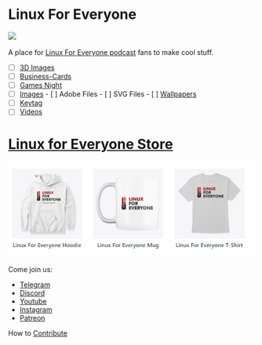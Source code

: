 # Linux For Everyone
![](https://assets.fireside.fm/file/fireside-images/podcasts/images/0/00e8a29c-7246-483a-b97b-a1a0bb8eb4a7/header.jpg?raw=true)

A place for [Linux For Everyone podcast](linux4everyone.com/) fans to make cool stuff. 

  - [ ]  [3D Images](/3D)
  - [ ]  [Business-Cards](/Business-Cards)
  - [ ]  [Games Night](Images/Games-Night)  
  - [ ]  [Images](/Images)
    - [ ]  Adobe Files
    - [ ]  SVG Files
    - [ ]  [Wallpapers](/Images/Wallpapers)
  - [ ] [Keytag](/Keytag)
  - [ ] [Videos](/Videos)
  
# [Linux for Everyone Store](https://destinationlinux.network/store/?fwp_show=248)

![Merch Image](/L4EMerch.png)

Come join us:
- [Telegram](https://t.me/linux4everyone)
- [Discord](https://discord.gg/R3JDS4s)
- [Youtube](youtube.com/linuxforeveryone)
- [Instagram](https://instagram.com/linuxpodcast)
- [Patreon](https://patreon.com/linuxforeveryone)

How to [Contribute](CONTRIBUTING.MD)


